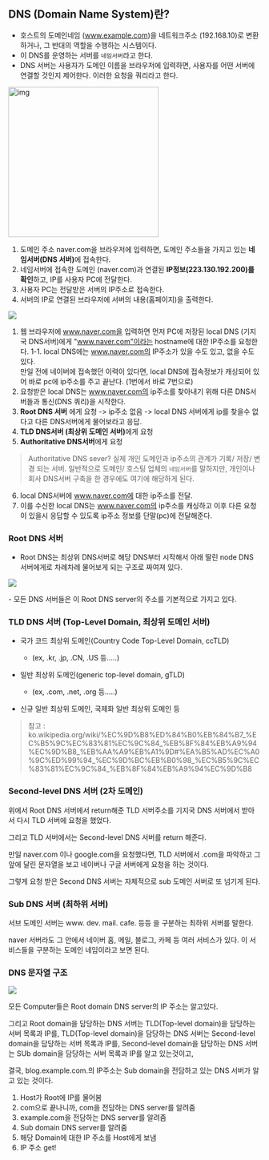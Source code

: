 ## DNS (Domain Name System)란?
- 호스트의 도메인네임 (www.example.com)을 네트워크주소 (192.168.10)로 변환하거나, 그 반대의 역할을 수행하는 시스템이다. 
- 이 DNS를 운영하는 서버를 `네임서버`라고 한다. 
- DNS 서버는 사용자가 도메인 이름을 브라우저에 입력하면, 사용자를 어떤 서버에 연결할 것인지 제어한다. 이러한 요청을 쿼리라고 한다. 
<p><img style="width:300px" src="https://ifh.cc/g/gs3dNh.jpg" alt="img"></p>

1. 도메인 주소 naver.com을 브라우저에 입력하면, 도메인 주소들을 가지고 있는 <b>네임서버(DNS 서버)</b>에 접속한다.
2. 네임서버에 접속한 도메인 (naver.com)과 연결된 <b>IP정보(223.130.192.200)를 확인</b>하고, IP를 사용자 PC에 전달한다. 
3. 사용자 PC는 전달받은 서버의 IP주소로 접속한다.
4. 서버의 IP로 연결된 브라우저에 서버의 내용(홈페이지)을 출력한다. 

<p><img src="https://ifh.cc/g/86fjrP.png"></p>

1. 웹 브라우저에 www.naver.com을 입력하면 먼저 PC에 저장된 local DNS (기지국 DNS서버)에게 "www.naver.com"이라는 hostname에 대한 IP주소를 요청한다.
  1-1. local DNS에는 www.naver.com의 IP주소가 있을 수도 있고, 없을 수도 있다.  
  만일 전에 네이버에 접속했던 이력이 있다면, local DNS에 접속정보가 캐싱되어 있어 바로 pc에 ip주소를 주고 끝난다. (1번에서 바로 7번으로)
2. 요청받은 local DNS는 www.naver.com의 ip주소를 찾아내기 위해 다른 DNS서버들과 통신(DNS 쿼리)을 시작한다.
3. <b>Root DNS 서버</b> 에게 요청 -> ip주소 없음 -> local DNS 서버에게 ip를 찾을수 없다고 다른 DNS서버에게 물어보라고 응답.
4. <b>TLD DNS서버 (최상위 도메인 서버)</b>에게 요청
5. <b>Authoritative DNS서버</b>에게 요청
> Authoritative DNS sever?
> 실제 개인 도메인과 ip주소의 관계가 기록/ 저장/ 변경 되는 서버.
> 일반적으로 도메인/ 호스팅 업체의 `네임서버`를 말하지만, 개인이나 회사 DNS서버 구축을 한 경우에도 여기에 해당하게 된다. 
6. local DNS서버에 www.naver.com에 대한 ip주소를 전달.
7. 이를 수신한 local DNS는 www.naver.com의 ip주소를 캐싱하고 이후 다른 요청이 있을시 응답할 수 있도록 ip주소 정보를 단말(pc)에 전달해준다. 

### Root DNS 서버
- Root DNS는 최상위 DNS서버로 해당 DNS부터 시작해서 아래 딸린 node DNS 서버에게로 차례차례 물어보게 되는 구조로 짜여져 있다. 
<p><img src="https://ifh.cc/g/HW083t.png"></p>
- 모든 DNS 서버들은 이 Root DNS server의 주소를 기본적으로 가지고 있다. 

### TLD DNS 서버  (Top-Level Domain, 최상위 도메인 서버)
- 국가 코드 최상위 도메인(Country Code Top-Level Domain, ccTLD)
  - (ex, .kr, .jp, .CN, .US 등.....) 

- 일반 최상위 도메인(generic top-level domain, gTLD)
  - (ex, .com, .net, .org 등.....)

- 신규 일반 최상위 도메인, 국제화 일반 최상위 도메인 등
> 참고 : ko.wikipedia.org/wiki/%EC%9D%B8%ED%84%B0%EB%84%B7_%EC%B5%9C%EC%83%81%EC%9C%84_%EB%8F%84%EB%A9%94%EC%9D%B8_%EB%AA%A9%EB%A1%9D#%EA%B5%AD%EC%A0%9C%ED%99%94_%EC%9D%BC%EB%B0%98_%EC%B5%9C%EC%83%81%EC%9C%84_%EB%8F%84%EB%A9%94%EC%9D%B8

### Second-level DNS 서버 (2차 도메인)
위에서 Root DNS 서버에서 return해준 TLD 서버주소를 기지국 DNS 서버에서 받아서 다시 TLD 서버에 요청을 했었다.

그리고 TLD 서버에서는 Second-level DNS 서버를 return 해준다.

만일 naver.com 이나 google.com을 요청했다면, TLD 서버에서 .com을 파악하고 그 앞에 달린 문자열을 보고 네이버나 구글 서버에게 요청을 하는 것이다.

그렇게 요청 받은 Second DNS 서버는 자체적으로 sub 도메인 서버로 또 넘기게 된다.

### Sub DNS 서버 (최하위 서버)
서브 도메인 서버는 www. dev. mail. cafe. 등등 을 구분하는 최하위 서버를 말한다.

naver 서버라도 그 안에서 네이버 홈, 메일, 블로그, 카페 등 여러 서비스가 있다. 이 서비스들을 구분하는 도메인 네임이라고 보면 된다.

### DNS 문자열 구조
<p><img src="https://ifh.cc/g/L1GQNP.png"></p>
모든 Computer들은 Root domain DNS server의 IP 주소는 알고있다.

그리고 Root domain을 담당하는 DNS 서버는 TLD(Top-level domain)을 담당하는 서버 목록과 IP를,
TLD(Top-level domain)을 담당하는 DNS 서버는 Second-level domain을 담당하는 서버 목록과 IP를,
Second-level domain을 담당하는 DNS 서버는 SUb domain을 담당하는 서버 목록과 IP를 알고 있는것이고,

결국, blog.example.com.의 IP주소는 Sub domain을 전담하고 있는 DNS 서버가 알고 있는 것이다.

1. Host가 Root에 IP를 물어봄
2. com으로 끝나니까, com을 전담하는 DNS server를 알려줌
3. example.com을 전담하는 DNS server를 알려줌
4. Sub domain DNS server를 알려줌
5. 해당 Domain에 대한 IP 주소를 Host에게 보냄 
6. IP 주소 get!
